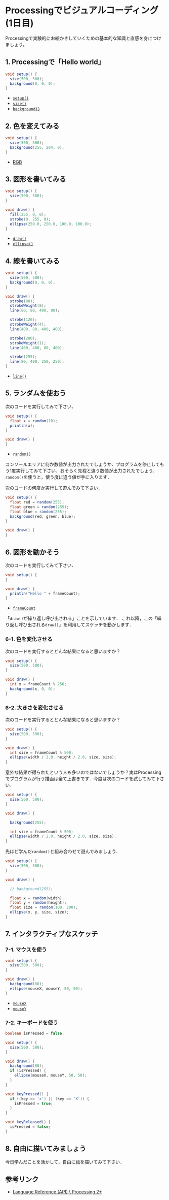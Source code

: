 # Processingでビジュアルコーディング (1日目)

Processingで実験的にお絵かきしていくための基本的な知識と直感を身につけましょう。

## 1. Processingで「Hello world」

```java
void setup() {
  size(500, 500);
  background(0, 0, 0);
}
```

- [`setup()`](https://processing.org/reference/setup_.html)
- [`size()`](https://processing.org/reference/size_.html)
- [`background()`](https://processing.org/reference/background_.html)

## 2. 色を変えてみる

```java
void setup() {
  size(500, 500);
  background(255, 204, 0);
}
```

- [RGB](https://ja.wikipedia.org/wiki/RGB)

## 3. 図形を書いてみる

```java
void setup() {
  size(500, 500);
}

void draw() {
  fill(255, 0, 0);
  stroke(0, 255, 0);
  ellipse(250.0, 250.0, 100.0, 100.0);
}
```

- [`draw()`](https://processing.org/reference/draw_.html)
- [`ellipse()`](https://processing.org/reference/ellipse_.html)

## 4. 線を書いてみる

```java
void setup() {
  size(500, 500);
  background(0, 0, 0);
}

void draw() {
  stroke(80);
  strokeWeight(8);
  line(80, 80, 400, 80);

  stroke(126);
  strokeWeight(4);
  line(400, 80, 400, 400);

  stroke(200);
  strokeWeight(1);
  line(400, 400, 80, 400);

  stroke(255);
  line(80, 400, 250, 250);
}
```

- [`line()`](https://processing.org/reference/line_.html)

## 5. ランダムを使おう

次のコードを実行してみて下さい．

```java
void setup() {
  float x = random(10);
  println(x);
}

void draw() {
}
```

- [`random()`](https://processing.org/reference/random_.html)

コンソールエリアに何か数値が出力されたでしょうか．プログラムを停止してもう1度実行してみて下さい．おそらく先程と違う数値が出力されたでしょう．`random()`を使うと，使う度に違う値が手に入ります．

次のコードの何度か実行して遊んでみて下さい．

```java
void setup() {
  float red = random(255);
  float green = random(255);
  float blue = random(255);
  background(red, green, blue);
}

void draw() {
}
```

## 6. 図形を動かそう

次のコードを実行してみて下さい．

```java
void setup() {
}

void draw() {
  println("Hello " + frameCount);
}
```

- [`frameCount`](https://processing.org/reference/frameCount.html)

「`draw()`が繰り返し呼び出される」ことを示しています．
これ以降，この「繰り返し呼び出される`draw()`」を利用してスケッチを動かします．

### 6-1. 色を変化させる

次のコードを実行するとどんな結果になると思いますか？

```java
void setup() {
  size(500, 500);
}

void draw() {
  int x = frameCount % 256;
  background(x, 0, 0);
}
```

### 6-2. 大きさを変化させる

次のコードを実行するとどんな結果になると思いますか？

```java
void setup() {
  size(500, 500);
}

void draw() {
  int size = frameCount % 500;
  ellipse(width / 2.0, height / 2.0, size, size);
}
```

意外な結果が得られたという人も多いのではないでしょうか？実はProcessingでプログラムが行う描画は全て上書きです．今度は次のコードを試してみて下さい．

```java
void setup() {
  size(500, 500);
}

void draw() {

  background(255);

  int size = frameCount % 500;
  ellipse(width / 2.0, height / 2.0, size, size);
}
```

先ほど学んだ`random()`と組み合わせて遊んでみましょう．

```java
void setup() {
  size(500, 500);
}

void draw() {

  // background(255);

  float x = random(width);
  float y = random(height);
  float size = random(100, 200);
  ellipse(x, y, size, size);
}
```

## 7. インタラクティブなスケッチ

### 7-1. マウスを使う

```java
void setup() {
  size(500, 500);
}

void draw() {
  background(80);
  ellipse(mouseX, mouseY, 50, 50);
}
```

- [`mouseX`](https://processing.org/reference/mouseX.html)
- [`mouseY`](https://processing.org/reference/mouseY.html)

### 7-2. キーボードを使う

```java
boolean isPressed = false;

void setup() {
  size(500, 500);
}

void draw() {
  background(80);
  if (isPressed) {
    ellipse(mouseX, mouseY, 50, 50);
  }
}

void keyPressed() {
  if ((key == 'x') || (key == 'X')) {
    isPressed = true;
  }
}

void keyReleased() {
  isPressed = false;
}
```

## 8. 自由に描いてみましょう

今日学んだことを活かして，自由に絵を描いてみて下さい．

## 参考リンク

- [Language Reference (API) \ Processing 2+](https://processing.org/reference/)
